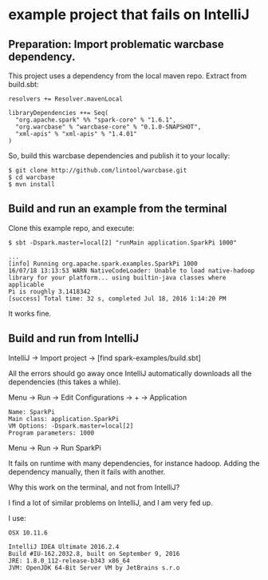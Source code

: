 # example project that fails on IntelliJ


## Preparation: Import problematic warcbase dependency.
This project uses a dependency from the local maven repo. Extract from build.sbt:
```
resolvers += Resolver.mavenLocal

libraryDependencies ++= Seq(
  "org.apache.spark" %% "spark-core" % "1.6.1",
  "org.warcbase" % "warcbase-core" % "0.1.0-SNAPSHOT",
  "xml-apis" % "xml-apis" % "1.4.01"
)
```

So, build this warcbase dependencies and publish it to your locally:

```
$ git clone http://github.com/lintool/warcbase.git
$ cd warcbase
$ mvn install
```



## Build and run an example from the terminal
Clone this example repo, and execute:
```
$ sbt -Dspark.master=local[2] "runMain application.SparkPi 1000"

...
[info] Running org.apache.spark.examples.SparkPi 1000
16/07/18 13:13:53 WARN NativeCodeLoader: Unable to load native-hadoop library for your platform... using builtin-java classes where applicable
Pi is roughly 3.1418342
[success] Total time: 32 s, completed Jul 18, 2016 1:14:20 PM
```

It works fine.


## Build and run from IntelliJ

IntelliJ -> Import project -> [find spark-examples/build.sbt]

All the errors should go away once IntelliJ automatically downloads all the dependencies (this takes a while).

Menu -> Run -> Edit Configurations -> + -> Application
```
Name: SparkPi
Main class: application.SparkPi
VM Options: -Dspark.master=local[2]
Program parameters: 1000
```

Menu -> Run -> Run SparkPi

It fails on runtime with many dependencies, for instance hadoop. Adding the dependency manually, then it fails with another.

Why this work on the terminal, and not from IntelliJ?

I find a lot of similar problems on IntelliJ, and I am very fed up.

I use:
```
OSX 10.11.6

IntelliJ IDEA Ultimate 2016.2.4
Build #IU-162.2032.8, built on September 9, 2016
JRE: 1.8.0_112-release-b343 x86_64
JVM: OpenJDK 64-Bit Server VM by JetBrains s.r.o
```

